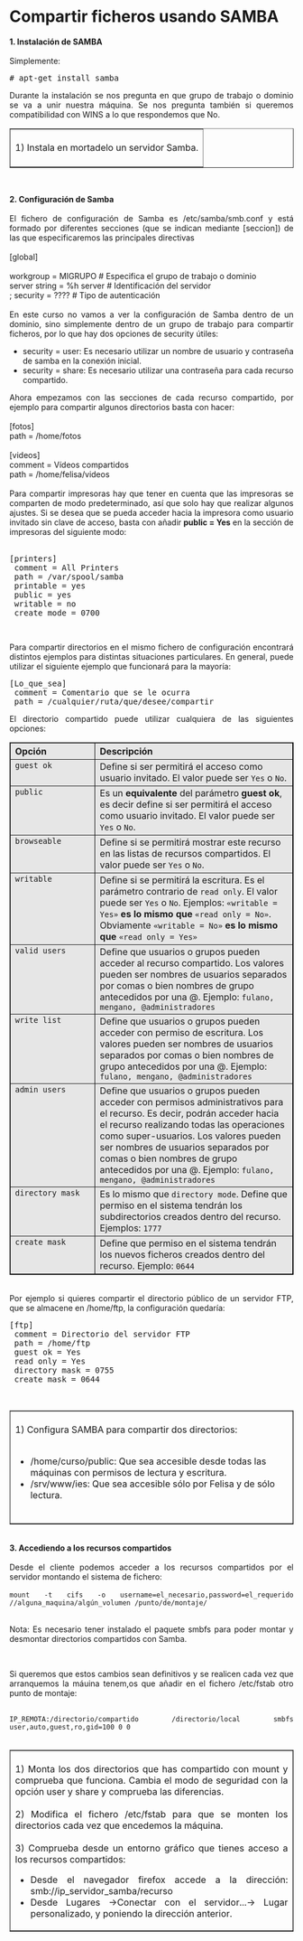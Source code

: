 # Compartir ficheros usando SAMBA
<div style="text-align: justify;"><span style="font-weight: bold;">1. Instalación de SAMBA</span><br /><br />Simplemente:<br /><pre># apt-get install samba</pre></div>
<div style="text-align: justify;"> </div>
<p style="text-align: justify;">Durante la instalación se nos pregunta en que grupo de trabajo o dominio se va a unir nuestra máquina. Se nos pregunta también si queremos compatibilidad con WINS a lo que respondemos que No.</p>
<div style="text-align: justify;"> </div>
<div> </div>
<p style="text-align: justify;">
  <table width="100%" border="1" style="text-align: left; margin-left: 0px; margin-right: 0px;"><tbody>
    <tr>
      <td width="100%" valign="top"><br />1) Instala en mortadelo un servidor Samba.<br /><br />
      </td>
    </tr></tbody>
  </table><br /></p>
<div style="text-align: justify;"><span style="font-weight: bold;">2. Configuración de Samba</span><br /><span style="font-weight: bold;"></span><br /><span style="font-weight: bold;"></span>El fichero de configuración de Samba es /etc/samba/smb.conf y está formado por diferentes secciones (que se indican mediante [seccion]) de las que especificaremos las principales directivas<br /><br />[global]<br /><br /> workgroup = MIGRUPO # Especifica el grupo de trabajo o dominio<br /> server string = %h server # Identificación del servidor<br />; security = ???? # Tipo de autenticación<br /><br />En este curso no vamos a ver la configuración de Samba dentro de un dominio, sino simplemente dentro de un grupo de trabajo para compartir ficheros, por lo que hay dos opciones de security útiles:<br />
  <ul>
    <li>security = user: Es necesario utilizar un nombre de usuario y contraseña de samba en la conexión inicial.</li>
    <li>security = share: Es necesario utilizar una contraseña para cada recurso compartido.<br /></li>
  </ul></div>
<div style="text-align: justify;">Ahora empezamos con las secciones de cada recurso compartido, por ejemplo para compartir algunos directorios basta con hacer:<br /><br />[fotos]<br />path = /home/fotos<br /><br />[videos]<br />comment = Vídeos compartidos<br />path = /home/felisa/videos<br /><br />Para compartir impresoras hay que tener en cuenta que las impresoras se comparten de modo predeterminado, así que solo hay que realizar algunos ajustes. Si se desea que se pueda acceder hacia la impresora como usuario invitado sin clave de acceso, basta con añadir <b>public = Yes</b> en la sección de impresoras del siguiente modo:<br /><br /><pre>[printers]
 comment = All Printers
 path = /var/spool/samba
 printable = yes
 public = yes
 writable = no
 create mode = 0700

</pre> </div>
<p style="text-align: justify;">Para compartir directorios en el mismo fichero de configuración encontrará distintos ejemplos para distintas situaciones particulares. En general, puede utilizar el siguiente ejemplo que funcionará para la mayoría:</p>
<div style="text-align: justify;"> </div>
<div align="center">
  <div style="text-align: justify;"> </div>
  <div> </div><center>
  <div style="text-align: justify;"><pre>[Lo_que_sea]
 comment = Comentario que se le ocurra
 path = /cualquier/ruta/que/desee/compartir</pre></div></center> </div>
<p style="text-align: justify;">El directorio compartido puede utilizar cualquiera de las siguientes opciones:</p>
<table width="85%" cellspacing="0" cellpadding="4" border="1" bgcolor="#e6e6e6" style="border-color: black;"><tbody>
  <tr>
    <th width="30%" valign="top" align="left">Opción
    </th>
    <th width="70%" valign="top" align="left">Descripción
    </th>
  </tr>
  <tr>
    <td width="30%" valign="top" align="left"><code>guest ok</code>
    </td>
    <td width="70%" valign="top" align="left">Define si ser permitirá el acceso como usuario invitado. El valor puede ser <code>Yes</code> o <code>No</code>.
    </td>
  </tr>
  <tr>
    <td width="30%" valign="top" align="left"><code>public</code>
    </td>
    <td width="70%" valign="top" align="left">Es un <b>equivalente</b> del parámetro <b>guest ok</b>, es decir define si ser permitirá el acceso como usuario invitado. El valor puede ser <code>Yes</code> o <code>No</code>.
    </td>
  </tr>
  <tr>
    <td width="30%" valign="top" align="left"><code>browseable</code>
    </td>
    <td width="70%" valign="top" align="left">Define si se permitirá mostrar este recurso en las listas de recursos compartidos. El valor puede ser <code>Yes</code> o <code>No</code>.
    </td>
  </tr>
  <tr>
    <td width="30%" valign="top" align="left"><code>writable</code>
    </td>
    <td width="70%" valign="top" align="left">Define si se permitirá la escritura. Es el parámetro contrario de <code>read only</code>. El valor puede ser <code>Yes</code> o <code>No</code>. Ejemplos: <code>«writable = Yes»</code> <b>es lo mismo que</b> <code>«read only = No»</code>. Obviamente <code>«writable = No»</code> <b>es lo mismo que</b> <code>«read only = Yes»</code>
    </td>
  </tr>
  <tr>
    <td width="30%" valign="top" align="left"><code>valid users</code>
    </td>
    <td width="70%" valign="top" align="left">Define que usuarios o grupos pueden acceder al recurso compartido. Los valores pueden ser nombres de usuarios separados por comas o bien nombres de grupo antecedidos por una @. Ejemplo: <code>fulano, mengano, @administradores</code>
    </td>
  </tr>
  <tr>
    <td width="30%" valign="top" align="left"><code>write list</code>
    </td>
    <td width="70%" valign="top" align="left">Define que usuarios o grupos pueden acceder con permiso de escritura. Los valores pueden ser nombres de usuarios separados por comas o bien nombres de grupo antecedidos por una @. Ejemplo: <code>fulano, mengano, @administradores</code>
    </td>
  </tr>
  <tr>
    <td width="30%" valign="top" align="left"><code>admin users</code>
    </td>
    <td width="70%" valign="top" align="left">Define que usuarios o grupos pueden acceder con permisos administrativos para el recurso. Es decir, podrán acceder hacia el recurso realizando todas las operaciones como super-usuarios. Los valores pueden ser nombres de usuarios separados por comas o bien nombres de grupo antecedidos por una @. Ejemplo: <code>fulano, mengano, @administradores</code>
    </td>
  </tr>
  <tr>
    <td width="30%" valign="top" align="left"><code>directory mask</code>
    </td>
    <td width="70%" valign="top" align="left">Es lo mismo que <code>directory mode</code>. Define que permiso en el sistema tendrán los subdirectorios creados dentro del recurso. Ejemplos: <code>1777</code>
    </td>
  </tr>
  <tr>
    <td width="30%" valign="top" align="left"><code>create mask</code>
    </td>
    <td width="70%" valign="top" align="left">Define que permiso en el sistema tendrán los nuevos ficheros creados dentro del recurso. Ejemplo: <code>0644</code>
    </td>
  </tr></tbody>
</table><br />
<div style="text-align: justify;">Por ejemplo si quieres compartir el directorio público de un servidor FTP, que se almacene en /home/ftp, la configuración quedaría:<br /><pre>[ftp]
 comment = Directorio del servidor FTP
 path = /home/ftp
 guest ok = Yes
 read only = Yes
 directory mask = 0755
 create mask = 0644</pre><br /> </div>
<table width="100%" border="1" style="text-align: left; margin-left: 0px; margin-right: 0px;"><tbody>
  <tr>
    <td width="100%" valign="top"><br />1) Configura SAMBA para compartir dos directorios:<br /><br />
      <ul>
        <li>/home/curso/public: Que sea accesible desde todas las máquinas con permisos de lectura y escritura.</li>
        <li>/srv/www/ies: Que sea accesible sólo por Felisa y de sólo lectura.</li>
      </ul><br />
    </td>
  </tr></tbody>
</table>
<div style="text-align: justify;"><br /><span style="font-weight: bold;">3. Accediendo a los recursos compartidos</span><br /><span style="font-weight: bold;"></span><br /><span style="font-weight: bold;"></span>Desde el cliente podemos acceder a los recursos compartidos por el servidor montando el sistema de fichero:<br /><br /><code>mount -t cifs -o username=el_necesario,password=el_requerido //alguna_maquina/algún_volumen /punto/de/montaje/</code><br /><code></code><br /><code></code><code></code> </div>
<p style="text-align: justify;">Nota: Es necesario tener instalado el paquete smbfs para poder montar y desmontar directorios compartidos con Samba.</p>
<div style="text-align: justify;"><br /> </div>
<p style="text-align: justify;">Si queremos que estos cambios sean definitivos y se realicen cada vez que arranquemos la máuina tenem,os que añadir en el fichero /etc/fstab otro punto de montaje:</p>
<div style="text-align: justify;"><br /><code>IP_REMOTA:/directorio/compartido /directorio/local </code><code>smbfs user,auto,guest,ro,gid=100 0 0</code><br /> <br /> </div>
<table width="100%" border="1"><tbody>
  <tr>
    <td width="100%" valign="top">
      <div style="text-align: justify;"><br />1) Monta los dos directorios que has compartido con mount y comprueba que funciona. Cambia el modo de seguridad con la opción user y share y comprueba las diferencias.<br /><br />2) Modifica el fichero /etc/fstab para que se monten los directorios cada vez que encedemos la máquina.<br /><br />3) Comprueba desde un entorno gráfico que tienes acceso a los recursos compartidos:<br /> </div>
      <ul>
        <li style="text-align: justify;">Desde el navegador firefox accede a la dirección: smb://ip_servidor_samba/recurso</li>
        <li style="text-align: justify;">Desde Lugares -&gt;Conectar con el servidor...-&gt; Lugar personalizado, y poniendo la dirección anterior.<br /></li>
      </ul>
    </td>
  </tr></tbody>
</table><br />

